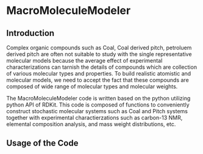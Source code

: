 # MacroMoleculeModeler

## Introduction

Complex organic compounds such as Coal, Coal derived pitch, petroluem derived pitch are often not suitable to study with the single representative molecular models because the average effect of experimental characterizations can tarnish the details of compounds which are collection of various molecular types and properties. To build realistic atomistic and molecular models, we need to accept the fact that these compounds are composed of wide range of molecular types and molecular weights.

The MacroMoleculeModeler code is written based on the python utilizing python API of RDKit. This code is composed of functions to conveniently construct stochastic molecular systems such as Coal and Pitch systems together with experimental charactierzations such as carbon-13 NMR, elemental composition analysis, and mass weight distributions, etc.

## Usage of the Code

